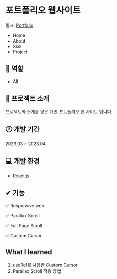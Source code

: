 # 포트폴리오 웹사이트
링크: [Portfolio](http://링크)
- Home
- About
- Skill
- Project

## 📑 역할
- All

## 💬 프로젝트 소개
프로젝트와 소개를 넣은 개인 포트폴리오 웹 사이트 입니다.

## 🕐 개발 기간
2023.03 ~ 2023.04

## 💻 개발 환경
- React.js

## ✔ 기능
✅ Responsive web

✅ Parallax Scroll

✅ Full Page Scroll

✅ Custom Cursor

## What I learned
1. useRef를 사용한 Custom Cursor
2. Parallax Scroll 적용 방법